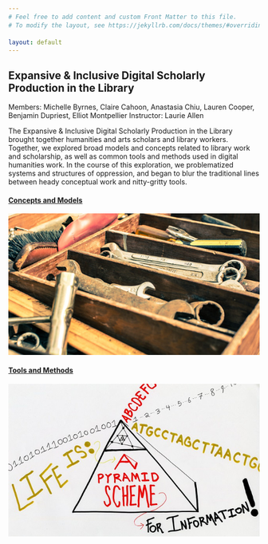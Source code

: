 ```yaml
---
# Feel free to add content and custom Front Matter to this file.
# To modify the layout, see https://jekyllrb.com/docs/themes/#overriding-theme-defaults

layout: default
---
```

## Expansive & Inclusive Digital Scholarly Production in the Library
Members: Michelle Byrnes, Claire Cahoon, Anastasia Chiu, Lauren Cooper, Benjamin Dupriest, Elliot Montpellier
Instructor: Laurie Allen

The Expansive & Inclusive Digital Scholarly Production in the Library brought together humanities and arts scholars and library workers. Together, we explored broad models and concepts related to library work and scholarship, as well as common tools and methods used in digital humanities work. In the course of this exploration, we problematized systems and structures of oppression, and began to blur the traditional lines between heady conceptual work and nitty-gritty tools.

#### [Concepts and Models](concepts.html)
<a href="http://laurieallen.org/dreamlib/concepts">![representative img for concepts and models](images/tools_640x360.jpg)</a>

#### [Tools and Methods](methods.html)
<a href="http://laurieallen.org/dreamlib/methods">![representative img for tools and methods](images/concept_640x388.jpg)</a>
